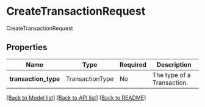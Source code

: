 # CreateTransactionRequest

CreateTransactionRequest

## Properties
| Name | Type | Required | Description |
| ------------ | ------------- | ------------- | ------------- |
**transaction_type** | TransactionType | No | The type of a Transaction.  |


[[Back to Model list]](../../README.md#documentation-for-models) [[Back to API list]](../../README.md#documentation-for-api-endpoints) [[Back to README]](../../README.md)
